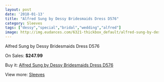 ```yaml
---
layout: post
date: '2018-01-13'
title: "Alfred Sung by Dessy Bridesmaids Dress D576"
category: Sleeves
tags: ["dessy","special","bridal","wedding","alfred"]
image: http://img.eudances.com/6321-thickbox_default/alfred-sung-by-dessy-bridesmaids-dress-d576.jpg
---
```

Alfred Sung by Dessy Bridesmaids Dress D576

On Sales: **$247.99**
<a href="https://www.eudances.com/en/sleeves/2287-alfred-sung-by-dessy-bridesmaids-dress-d576.html"><amp-img layout="responsive" width="600" height="600" src="//img.eudances.com/6321-thickbox_default/alfred-sung-by-dessy-bridesmaids-dress-d576.jpg" alt="Alfred Sung by Dessy Bridesmaids Dress D576 0" /></a>
<a href="https://www.eudances.com/en/sleeves/2287-alfred-sung-by-dessy-bridesmaids-dress-d576.html"><amp-img layout="responsive" width="600" height="600" src="//img.eudances.com/6322-thickbox_default/alfred-sung-by-dessy-bridesmaids-dress-d576.jpg" alt="Alfred Sung by Dessy Bridesmaids Dress D576 1" /></a>

Buy it: [Alfred Sung by Dessy Bridesmaids Dress D576](https://www.eudances.com/en/sleeves/2287-alfred-sung-by-dessy-bridesmaids-dress-d576.html "Alfred Sung by Dessy Bridesmaids Dress D576")

View more: [Sleeves](https://www.eudances.com/en/26-sleeves "Sleeves")